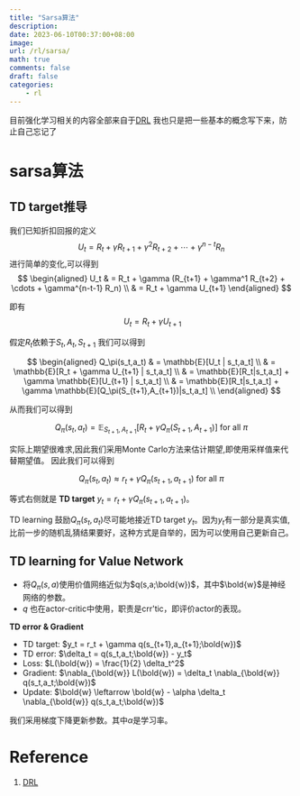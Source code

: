 ```yaml
---
title: "Sarsa算法"
description: 
date: 2023-06-10T00:37:00+08:00
image:
url: /rl/sarsa/
math: true
comments: false
draft: false
categories:
    - rl
---
```


目前强化学习相关的内容全部来自于[DRL](https://github.com/wangshusen/DRL)
我也只是把一些基本的概念写下来，防止自己忘记了

# sarsa算法

## TD target推导

我们已知折扣回报的定义
$$
U_t = R_t + \gamma R_{t+1} + \gamma^2 R_{t+2} + \cdots + \gamma^{n-t} R_n
$$
进行简单的变化,可以得到
$$
\begin{aligned}
U_t  & = R_t + \gamma (R_{t+1} + \gamma^1 R_{t+2} + \cdots + \gamma^{n-t-1} R_n)  \\
 & = R_t + \gamma U_{t+1}
\end{aligned}
$$

即有
$$
\ U_t = R_t + \gamma U_{t+1}
$$

假定$R_t$依赖于$S_t,A_t,S_{t+1}$
我们可以得到

$$
\begin{aligned}
Q_\pi(s_t,a_t) & = \mathbb{E}[U_t | s_t,a_t] \\
& = \mathbb{E}[R_t + \gamma U_{t+1} | s_t,a_t] \\
& = \mathbb{E}[R_t|s_t,a_t] + \gamma \mathbb{E}[U_{t+1} | s_t,a_t] \\
& = \mathbb{E}[R_t|s_t,a_t] + \gamma \mathbb{E}[Q_\pi(S_{t+1},A_{t+1})|s_t,a_t] \\
\end{aligned}
$$

从而我们可以得到

$$
Q_\pi(s_t,a_t) = \mathbb{E}_{S_{t+1},A_{t+1}}[R_t + \gamma Q_\pi(S_{t+1},A_{t+1})] \ \text{for all} \ \pi
$$

实际上期望很难求,因此我们采用Monte Carlo方法来估计期望,即使用采样值来代替期望值。
因此我们可以得到

$$
Q_\pi(s_t,a_t) \approx r_t + \gamma Q_\pi(s_{t+1},a_{t+1}) \ \text{for all} \ \pi
$$

等式右侧就是 **TD target** $y_t = r_t + \gamma Q_\pi(s_{t+1},a_{t+1})$。

TD learning 鼓励$Q_\pi(s_t,a_t)$尽可能地接近TD target $y_t$。因为$y_t$有一部分是真实值,比前一步的随机乱猜结果要好，这种方式是自举的，因为可以使用自己更新自己。

## TD learning for Value Network

- 将$Q_\pi(s,a)$使用价值网络近似为$q(s,a;\bold{w})$，其中$\bold{w}$是神经网络的参数。
- $q$ 也在actor-critic中使用，职责是crr'tic，即评价actor的表现。
  

**TD error & Gradient**

- TD target: $y_t = r_t + \gamma q(s_{t+1},a_{t+1};\bold{w})$
- TD error: $\delta_t = q(s_t,a_t;\bold{w}) - y_t$
- Loss: $L(\bold{w}) = \frac{1}{2} \delta_t^2$
- Gradient: $\nabla_{\bold{w}} L(\bold{w}) = \delta_t \nabla_{\bold{w}} q(s_t,a_t;\bold{w})$
- Update: $\bold{w} \leftarrow \bold{w} - \alpha \delta_t \nabla_{\bold{w}} q(s_t,a_t;\bold{w})$
  
我们采用梯度下降更新参数。其中$\alpha$是学习率。

# Reference

1. [DRL](https://github.com/wangshusen/DRL)